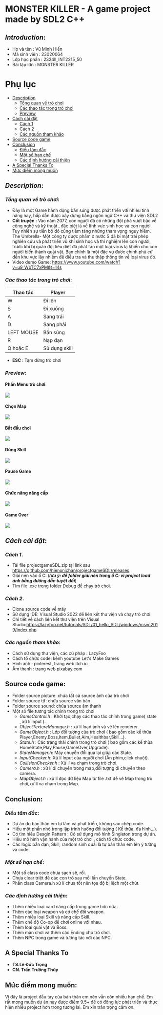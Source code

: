 # MONSTER KILLER - A game project made by SDL2 C++
## ***Introduction***:
 - Họ và tên : Vũ Minh Hiến
 - Mã sinh viên : 23020064
 - Lớp học phần : 2324ll_INT2215_50
 - Bài tập lớn : MONSTER KILLER
# Phụ lục
 - [Description](#description)
     * [Tổng quan về trò chơi](#tổng-quan-về-trò-chơi)
     * [Các thao tác trong trò chơi](#các-thao-tác-trong-trò-chơi)
     * [Preview](#preview)
 - [Cách cài đặt](#cách-cài-đặt)
      * [Cách 1](#cách-1)
      * [Cách 2](#cách-2)
      * [Các nguồn tham khảo](#các-nguồn-tham-khảo)
 - [Source code game](#source-code-game)
 - [Conclusion](#conclusion)
   * [Điều tâm đắc](#điều-tâm-đắc)
   * [Một số hạn chế](#một-số-hạn-chế)
   * [Các định hướng cải thiện](#các-định-hướng-cải-thiện)
 - [A Special Thanks To](#a-special-thanks-to)
 - [Mức điểm mong muốn](#mức-điểm-mong-muốn)
   
## ***Description***:

### ***Tổng quan về trò chơi***:
 - Đây là một Game hành động bắn súng được phát triển với nhiều tính năng hay, hấp dẫn được xây dựng bằng ngôn ngữ C++ và thư viện SDL2
 - **Cốt truyện** : Vào năm 2077, con người đã có những đột phá vượt bậc về công nghệ và kỹ thuật , đặc biệt là về lĩnh vực sinh học và con người. Tuy nhiên sự tiến bộ đó cũng tiềm tàng những tham vọng nguy hiểm. The Umbrella- Một công ty dược phẩm ở nước S đã bí mật trái phép nghiên cứu và phát triển vũ khí sinh học và thí nghiệm lên con người, trước khi bị quân đội tiêu diệt đã phát tán một loại virus lạ khiến cho con người biến thành quái vật. Bạn chính là một đặc vụ được chính phủ cử đến khu vực lây nhiễm để điều tra và thu thập thông tin về loại virus đó.
 - Video demo Game: https://www.youtube.com/watch?v=u9_WbTC7xPM&t=14s
### ***Các thao tác trong trò chơi***:
| Thao tác | Player |
|----------|--------|
|W| Đi lên|
|S|Đi xuống|
|A|Sang trái|
|D|Sang phải|
|LEFT MOUSE|Bắn súng|
|R|Nạp đạn|
|Q hoặc E|Sử dụng skill|
 - **ESC** : Tạm dừng trò chơi
### ***Preview***:
#### **Phần Menu trò chơi**
![](projectgameSDL/source_picture/demo1.png)
#### **Chọn Map**
![](projectgameSDL/source_picture/demo7.png)
#### **Bắt đầu chơi**
![](projectgameSDL/source_picture/demo2.png)
#### **Dùng Skill**
![](projectgameSDL/source_picture/demo3.png)
#### **Pause Game**
![](projectgameSDL/source_picture/demo4.png)
#### **Chức năng nâng cấp**
![](projectgameSDL/source_picture/demo5.png)
#### **Game Over**
![](projectgameSDL/source_picture/demo6.png)


## ***Cách cài đặt***:
### ***Cách 1***. 
 - Tải file projectgameSDL.zip tại link sau https://github.com/hienonichan/projectgameSDL/releases
 - Giải nén vào ổ C: (***lưu ý: để folder giải nén trong ổ C: vì project load ảnh bằng đường dẫn tuyệt đối***).
 - Tìm file .exe trong folder Debug để chạy trò chơi.


### ***Cách 2***.
 - Clone source code về máy
 - Sử dụng IDE: Visual Studio 2022 để liên kết thư viện và chạy trò chơi. 
 - Chi tiết về cách liên kết thư viện trên Visual Studio:https://lazyfoo.net/tutorials/SDL/01_hello_SDL/windows/msvc2019/index.php

### ***Các nguồn tham khảo***:
 - Cách sử dụng thư viện, các cú pháp : LazyFoo
 - Cách tổ chức code: kênh youtube Let's Make Games
 - Hình ảnh : pinterest, trang web itch.io
 - Âm thanh : trang web pixabay.com

## **Source code game**:
 - Folder source picture: chứa tất cả source ảnh của trò chơi
 - Folder source ttf: chứa source văn bản
 - Folder source sound: chứa source âm thanh
 - Một số file tương tác chính trong trò chơi
    + *GameControl.h* : Khởi tạo,chạy các thao tác chính trong game( state , xử lí input ).
    + *ObjectTextureManager.h* : xử lí load ảnh và vẽ lên renderer.
    + *GameObject.h* : Lớp đối tượng của trò chơi ( bao gồm các kế thừa Player,Enemy,Boss,Item,Bullet,Aim,Healthbar,Skill...).
    + *State.h* : Các trạng thái chính trong trò chơi ( bao gồm các kế thừa HomeState,Play,Pause,GameOver,Upgrade).
    + *StateManager.h*: Máy chuyển đổi qua lại giữa các State.
    + *InputChecker.h*: Xử lí Input của người chơi (Ấn phím,click chuột).
    + *CollisionChecker.h* : Xử lí va chạm trong trò chơi.
    + *Camera.h* : xử lí di chuyển trong map,đối tượng di chuyển theo camera.
    + *MapObject.h* : xử lí đọc dữ liệu Map từ file .txt để vẽ Map trong trò chơi,xử lí va chạm trong Map.

## **Conclusion**:
### ***Điều tâm đắc***:
 - Dự án do bản thân em tự làm và phát triển, không sao chép code.
 - Hiểu một phần nhỏ trong lập trình hướng đối tượng ( Kế thừa, đa hình,..).
 - Có tìm hiểu Desgin Pattern : Có sử dụng mô hình Singleton trong dự án.
 - Hiếu mô hình vận hành của một trò chơi , cách tổ chức code.
 - Các logic bắn đạn, Skill, random sinh quái là tự bản thân em lên ý tưởng và code.
### ***Một số hạn chế***:
 - Một số class code chưa sạch sẽ, rối.
 - Chưa clear triệt để các con trỏ sau mỗi lần chuyển State.
 - Phần class Camera.h xử lí chưa tốt nên tọa độ bị lệch một chút.

### ***Các định hướng cải thiện***:
 - Thêm nhiều loại card nâng cấp trong game hơn nữa.
 - Thêm các loại weapon và cơ chế đổi weapon.
 - Thêm nhiều loại Skill và nâng cấp Skill.
 - Thêm chế độ Co-op để chơi online với nhau.
 - Thêm loại quái vật và Boss.
 - Thêm màn chơi và thêm các Ending cho trò chơi.
 - Thêm NPC trong game và tương tác với các NPC.

## A Special Thanks To
 - **TS.Lê Đức Trọng**
 - **CN. Trần Trường Thủy**


## **Mức điểm mong muốn**:
Vì đây là project đầu tay của bản thân em nên vẫn còn nhiều hạn chế. Em rất mong muốn dự án này được điểm 9.5+ để có động lực phát triển và thực hiện nhiều project hơn trong tương lai.
Em xin trân trọng cảm ơn.


